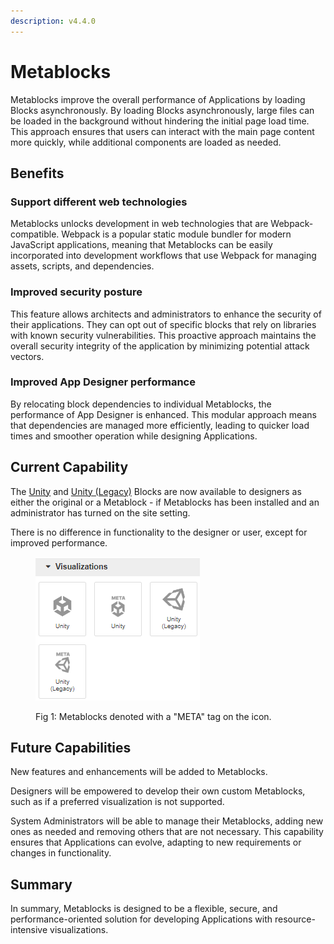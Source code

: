 ```yaml
---
description: v4.4.0
---
```


# Metablocks

Metablocks improve the overall performance of Applications by loading Blocks asynchronously. By loading Blocks asynchronously, large files can be loaded in the background without hindering the initial page load time. This approach ensures that users can interact with the main page content more quickly, while additional components are loaded as needed.

## Benefits

### **Support different web technologies**

Metablocks unlocks development in web technologies that are Webpack-compatible. Webpack is a popular static module bundler for modern JavaScript applications, meaning that Metablocks can be easily incorporated into development workflows that use Webpack for managing assets, scripts, and dependencies.

### **Improved security posture**

This feature allows architects and administrators to enhance the security of their applications. They can opt out of specific blocks that rely on libraries with known security vulnerabilities. This proactive approach maintains the overall security integrity of the application by minimizing potential attack vectors.

### **Improved App Designer performance**

By relocating block dependencies to individual Metablocks, the performance of App Designer is enhanced. This modular approach means that dependencies are managed more efficiently, leading to quicker load times and smoother operation while designing Applications.

## Current Capability

The [Unity](../../blocks-toolbox/visualizations/unity.md) and [Unity (Legacy)](../../blocks-toolbox/visualizations/unity-1.md) Blocks are now available to designers as either the original or a Metablock - if Metablocks has been installed and an administrator has turned on the site setting.

There is no difference in functionality to the designer or user, except for improved performance.

<figure><img src="../../.gitbook/assets/Metablock_Unity Icons.png" alt=""><figcaption><p>Fig 1: Metablocks denoted with a "META" tag on the icon.</p></figcaption></figure>

## **Future Capabilities**

New features and enhancements will be added to Metablocks.

Designers will be empowered to develop their own custom Metablocks, such as if a preferred visualization is not supported.

System Administrators will be able to manage their Metablocks, adding new ones as needed and removing others that are not necessary. This capability ensures that Applications can evolve, adapting to new requirements or changes in functionality.

## Summary

In summary, Metablocks is designed to be a flexible, secure, and performance-oriented solution for developing Applications with resource-intensive visualizations.
